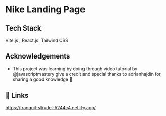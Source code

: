 
# Nike Landing Page

## Tech Stack
Vite.js , React.js ,Tailwind CSS
## Acknowledgements

 - This project was learning by doing through video tutorial by @javascriptmastery give a credit and special thanks to adrianhajdin for sharing a good knowledge 💖

## 🔗 Links
https://tranquil-strudel-5244c4.netlify.app/


